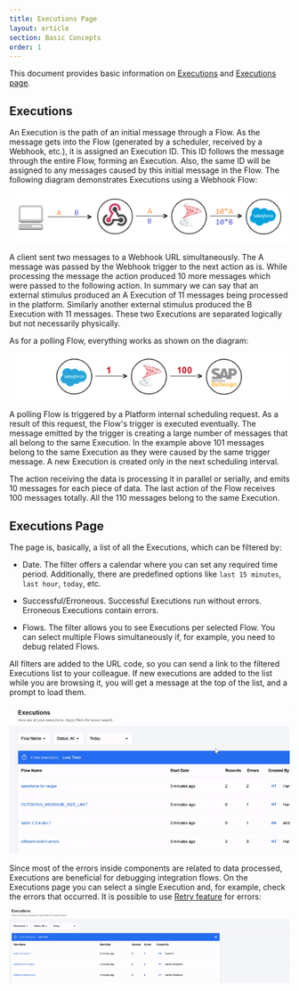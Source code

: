 ```yaml
---
title: Executions Page
layout: article
section: Basic Concepts
order: 1
---
```


This document provides basic information on [Executions](#executions) and [Executions page](#executions-page).

## Executions
An Execution is the path of an initial message through a Flow. As the message gets into the Flow (generated by a scheduler, received by a Webhook, etc.), it is assigned an Execution ID. This ID follows the message through the entire Flow, forming an Execution. Also, the same ID will be assigned to any messages caused by this initial message in the Flow. The following diagram demonstrates Executions using a Webhook Flow:

![Executions Webhook Flow](/assets/img/getting-started/exec-page/exec1.png)

A client sent two messages to a Webhook URL simultaneously. The A message was passed by the Webhook trigger to the next action as is. While processing the message the action produced 10 more messages which were passed to the following action. In summary we can say that an external stimulus produced an A Execution of 11 messages being processed in the platform. Similarly another external stimulus produced the B Execution with 11 messages. These two Executions are separated logically but not necessarily physically.

As for a polling Flow, everything works as shown on the diagram:

![Executions polling Flow](/assets/img/getting-started/exec-page/exec2.png)

A polling Flow is triggered by a Platform internal scheduling request. As a result of this request, the Flow's trigger is executed eventually. The message emitted by the trigger is creating a large number of messages that all belong to the same Execution. In the example above 101 messages belong to the same Execution as they were caused by the same trigger message. A new Execution is created only in the next scheduling interval.

The action receiving the data is processing it in parallel or serially, and emits 10 messages for each piece of data. The last action of the Flow receives 100 messages totally. All the 110 messages belong to the same Execution.


## Executions Page
The page is, basically, a list of all the Executions, which can be filtered by:

- Date. The filter offers a calendar where you can set any required time period. Additionally, there are predefined options like `last 15 minutes`, `last hour`, `today`, etc.  

- Successful/Erroneous. Successful Executions run without errors. Erroneous Executions contain errors.

- Flows. The filter allows you to see Executions per selected Flow. You can select multiple Flows simultaneously if, for example, you need to debug related Flows.  

All filters are added to the URL code, so you can send a link to the filtered Executions list to your colleague. If new executions are added to the list while you are browsing it, you will get a message at the top of the list, and a prompt to load them.

![Executions page filters](/assets/img/getting-started/exec-page/exec.gif)

Since most of the errors inside components are related to data processed, Executions are beneficial for debugging integration flows. On the Executions page you can select a single Execution and, for example, check the errors that occurred. It is possible to use [Retry feature](/guides/error-retry.html) for errors:

![Executions error retry](/assets/img/getting-started/exec-page/exec-retry.gif)
